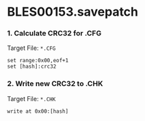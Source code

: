 # BLES00153.savepatch

### 1. Calculate CRC32 for .CFG

Target File: `*.CFG`

```
set range:0x00,eof+1
set [hash]:crc32
```

### 2. Write new CRC32 to .CHK

Target File: `*.CHK`

```
write at 0x00:[hash]
```


